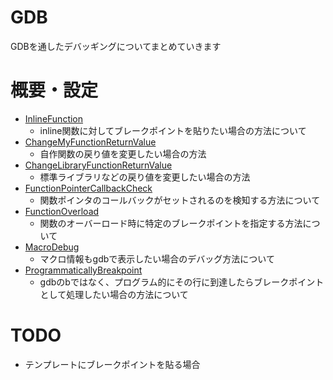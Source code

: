GDB
====
GDBを通したデバッギングについてまとめていきます

# 概要・設定
- [InlineFunction](InlineFunction)
  - inline関数に対してブレークポイントを貼りたい場合の方法について
- [ChangeMyFunctionReturnValue](ChangeMyFunctionReturnValue)
  - 自作関数の戻り値を変更したい場合の方法
- [ChangeLibraryFunctionReturnValue](ChangeLibraryFunctionReturnValue)
  - 標準ライブラリなどの戻り値を変更したい場合の方法
- [FunctionPointerCallbackCheck](FunctionPointerCallbackCheck)
  - 関数ポインタのコールバックがセットされるのを検知する方法について
- [FunctionOverload](FunctionOverload)
  - 関数のオーバーロード時に特定のブレークポイントを指定する方法について
- [MacroDebug](MacroDebug)
  - マクロ情報もgdbで表示したい場合のデバッグ方法について
- [ProgrammaticallyBreakpoint](ProgrammaticallyBreakpoint)
  - gdbのbではなく、プログラム的にその行に到達したらブレークポイントとして処理したい場合の方法について

# TODO
- テンプレートにブレークポイントを貼る場合
